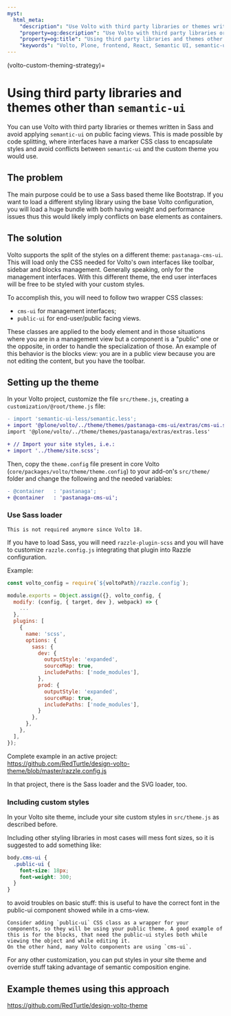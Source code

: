 ```yaml
---
myst:
  html_meta:
    "description": "Use Volto with third party libraries or themes written in SASS and avoid applying `semantic-ui` on public facing views."
    "property=og:description": "Use Volto with third party libraries or themes written in SASS and avoid applying `semantic-ui` on public facing views."
    "property=og:title": "Using third party libraries and themes other than `semantic-ui`"
    "keywords": "Volto, Plone, frontend, React, Semantic UI, semantic-ui, third, party, libraries, themes"
---
```


(volto-custom-theming-strategy)=

# Using third party libraries and themes other than `semantic-ui`

You can use Volto with third party libraries or themes written in Sass and avoid applying `semantic-ui` on public facing views.
This is made possible by code splitting, where interfaces have a marker CSS class to encapsulate styles and avoid conflicts between `semantic-ui` and the custom theme you would use.

## The problem

The main purpose could be to use a Sass based theme like Bootstrap.
If you want to load a different styling library using the base Volto configuration, you will load a huge bundle with both having weight and performance issues thus this would likely imply conflicts on base elements as containers.

## The solution

Volto supports the split of the styles on a different theme: `pastanaga-cms-ui`.
This will load only the CSS needed for Volto's own interfaces like toolbar, sidebar and blocks management. Generally speaking, only for the management interfaces.
With this different theme, the end user interfaces will be free to be styled with your custom styles.

To accomplish this, you will need to follow two wrapper CSS classes:

- `cms-ui` for management interfaces;
- `public-ui` for end-user/public facing views.

These classes are applied to the body element and in those situations where you are in a management view but a component is a "public" one or the opposite, in order to handle the specialization of those.
An example of this behavior is the blocks view: you are in a public view because you are not editing the content, but you have the toolbar.

## Setting up the theme

In your Volto project, customize the file `src/theme.js`, creating a `customization/@root/theme.js` file:

```diff
- import 'semantic-ui-less/semantic.less';
+ import '@plone/volto/../theme/themes/pastanaga-cms-ui/extras/cms-ui.semantic.less';
import '@plone/volto/../theme/themes/pastanaga/extras/extras.less'

+ // Import your site styles, i.e.:
+ import '../theme/site.scss';
```

Then, copy the `theme.config` file present in core Volto (`core/packages/volto/theme/theme.config`) to your add-on's `src/theme/` folder and change the following and the needed variables:

```diff
- @container   : 'pastanaga';
+ @container   : 'pastanaga-cms-ui';
```

### Use Sass loader

```{note}
This is not required anymore since Volto 18.
```

If you have to load Sass, you will need `razzle-plugin-scss` and you will have to customize `razzle.config.js` integrating that plugin into Razzle configuration.

Example:

```js
const volto_config = require(`${voltoPath}/razzle.config`);

module.exports = Object.assign({}, volto_config, {
  modify: (config, { target, dev }, webpack) => {
    ...
  },
  plugins: [
    {
      name: 'scss',
      options: {
        sass: {
          dev: {
            outputStyle: 'expanded',
            sourceMap: true,
            includePaths: ['node_modules'],
          },
          prod: {
            outputStyle: 'expanded',
            sourceMap: true,
            includePaths: ['node_modules'],
          }
        },
      },
    },
  ],
});
```

Complete example in an active project:
https://github.com/RedTurtle/design-volto-theme/blob/master/razzle.config.js

In that project, there is the Sass loader and the SVG loader, too.

### Including custom styles

In your Volto site theme, include your site custom styles in `src/theme.js` as described before.

Including other styling libraries in most cases will mess font sizes, so it is suggested to add something like:

```scss
body.cms-ui {
  .public-ui {
    font-size: 18px;
    font-weight: 300;
  }
}
```

to avoid troubles on basic stuff: this is useful to have the correct font in the public-ui component showed while in a cms-view.

```{tip}
Consider adding `public-ui` CSS class as a wrapper for your components, so they will be using your public theme. A good example of this is for the blocks, that need the public-ui styles both while viewing the object and while editing it.
On the other hand, many Volto components are using `cms-ui`.
```

For any other customization, you can put styles in your site theme and override stuff taking advantage of semantic composition engine.

## Example themes using this approach

https://github.com/RedTurtle/design-volto-theme

